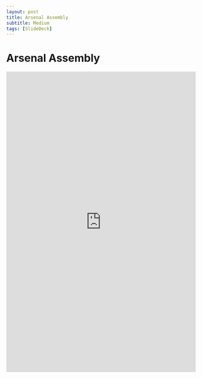 ```yaml
---
layout: post
title: Arsenal Assembly
subtitle: Medium
tags: [SlideDeck]
---
```


# Arsenal Assembly

<embed src="https://0xzon.github.io/assets/Arsenal-Assembly.pdf" width="100%" height="800px" type="application/pdf" />

